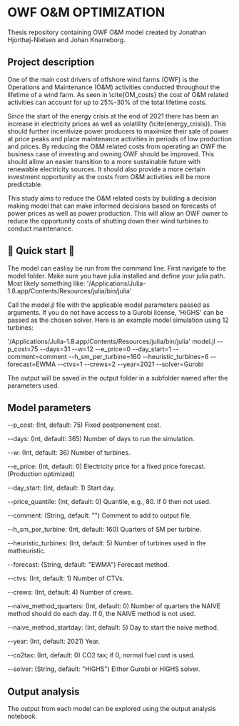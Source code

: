 # OWF O&M OPTIMIZATION
Thesis repository containing OWF O&M model created by Jonathan Hjorthøj-Nielsen and Johan Knarreborg. 


## Project description 
One of the main cost drivers of offshore wind farms (OWF) is the Operations and Maintenance (O\&M) activities conducted throughout the lifetime of a wind farm. As seen in \cite{OM_costs} the cost of O\&M related activities can account for up to 25\%-30\% of the total lifetime costs. 

Since the start of the energy crisis at the end of 2021 there has been an increase in electricity prices as well as volatility (\cite{energy_crisis}). This should further incentivize power producers to maximize their sale of power at price peaks and place maintenance activities in periods of low production and prices. By reducing the O\&M related costs from operating an OWF the business case of investing and owning OWF should be improved. This should allow an easier transition to a more sustainable future with renewable electricity sources. It should also provide a more certain investment opportunity as the costs from O\&M activities will be more predictable.

This study aims to reduce the O\&M related costs by building a decision making model that can make informed decisions based on forecasts of power prices as well as power production. This will allow an OWF owner to reduce the opportunity costs of shutting down their wind turbines to conduct maintenance. 


## 🚀 Quick start 🚀
The model can easlisy be run from the command line. First navigate to the model folder. Make sure you have julia installed and define your julia path. Most likely something like: '/Applications/Julia-1.8.app/Contents/Resources/julia/bin/julia'

Call the model.jl file with the applicable model parameters passed as arguments. If you do not have access to a Gurobi license, 'HiGHS' can be passed as the chosen solver. Here is an example model simulation using 12 turbines: 

'/Applications/Julia-1.8.app/Contents/Resources/julia/bin/julia' model.jl --p_cost=75 --days=31 --w=12 --e_price=0 --day_start=1  --comment=comment --h_sm_per_turbine=160 --heuristic_turbines=6 --forecast=EWMA --ctvs=1 --crews=2  --year=2021 --solver=Gurobi 

The output will be saved in the output folder in a subfolder named after the parameters used. 

## Model parameters 
--p_cost: (Int, default: 75)
Fixed postponement cost.

--days: (Int, default: 365)
Number of days to run the simulation.

--w: (Int, default: 36)
Number of turbines.

--e_price: (Int, default: 0)
Electricity price for a fixed price forecast. (Production optimized)

--day_start: (Int, default: 1)
Start day.

--price_quantile: (Int, default: 0)
Quantile, e.g., 80. If 0 then not used. 

--comment: (String, default: "")
Comment to add to output file.

--h_sm_per_turbine: (Int, default: 160)
Quarters of SM per turbine.

--heuristic_turbines: (Int, default: 5)
Number of turbines used in the matheuristic.

--forecast: (String, default: "EWMA")
Forecast method.

--ctvs: (Int, default: 1)
Number of CTVs.

--crews: (Int, default: 4)
Number of crews.

--naive_method_quarters: (Int, default: 0)
Number of quarters the NAIVE method should do each day. If 0, the NAIVE method is not used.

--naive_method_startday: (Int, default: 5)
Day to start the naive method.

--year: (Int, default: 2021)
Year.

--co2tax: (Int, default: 0)
CO2 tax; if 0, normal fuel cost is used.

--solver: (String, default: "HiGHS")
Either Gurobi or HiGHS solver.

## Output analysis 

The output from each model can be explored using the output analysis notebook.